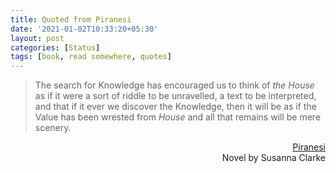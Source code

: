 ```yaml
---
title: Quoted from Piranesi
date: '2021-01-02T10:33:20+05:30'
layout: post
categories: [Status]
tags: [book, read somewhere, quotes]
---
```


<blockquote>
<p>The search for Knowledge has encouraged us to think of<em> the House </em>as if it were a sort of riddle to be unravelled, a text to be interpreted, and that if it ever we discover the Knowledge, then it will be as if the Value has been wrested from <em>House </em>and all that remains will be mere scenery.</p>
</blockquote>
<p style="text-align: right;"><a href="https://www.google.co.in/books/edition/Piranesi/pPa0DwAAQBAJ?hl=en&amp;gbpv=1&amp;printsec=frontcover">Piranesi</a><br />Novel by Susanna Clarke</p>
